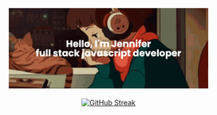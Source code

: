 

<div style="display: flex; justify-content: center; margin-bottom: 20px;">
<img src="img/banner.png" alt="Lofi Girl" width="400">
</div>


<p align="center">
<a href="https://git.io/streak-stats">
<img src="https://streak-stats.demolab.com?user=jennisung&theme=submarine-flowers" alt="GitHub Streak">
</a>
</p>

